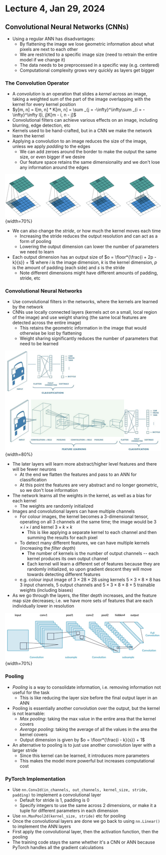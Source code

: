 # Lecture 4, Jan 29, 2024

## Convolutional Neural Networks (CNNs)

* Using a regular ANN has disadvantages:
	* By flattening the image we lose geometric information about what pixels are next to each other
	* We are restricted to a specific image size (need to retrain the entire model if we change it)
	* The data needs to be preprocessed in a specific way (e.g. centered)
	* Computational complexity grows very quickly as layers get bigger

### The Convolution Operator

* A *convolution* is an operation that slides a *kernel* across an image, taking a weighted sum of the part of the image overlapping with the kernel for every kernel position
* $y[m, n] = I[m, n] * K[m, n] = \sum _{j = -\infty}^\infty\sum _{i = -\infty}^\infty I[i, j]K[m - i, n - j]$
* Convolutional filters can achieve various effects on an image, including blurring, edge detection, etc
* Kernels used to be hand-crafted, but in a CNN we make the network learn the kernel
* Applying a convolution to an image reduces the size of the image, unless we apply *padding* to the edges
	* We can add zeroes around the border to make the output the same size, or even bigger if we desire
	* Our feature space retains the same dimensionality and we don't lose any information around the edges

![Illustration of padding.](./imgs/lec4_2.png){width=70%}

* We can also change the *stride*, or how much the kernel moves each time
	* Increasing the stride reduces the output resolution and can act as a form of pooling
	* Lowering the output dimension can lower the number of parameters we need to learn
* Each output dimension has an output size of $o = \floor*{\frac{i + 2p - k}{s}} + 1$ where $i$ is the image dimension, $k$ is the kernel dimension, $p$ is the amount of padding (each side) and $s$ is the stride
	* Note different dimensions might have different amounts of padding, stride, etc

### Convolutional Neural Networks

* Use convolutional filters in the networks, where the kernels are learned by the network
* CNNs use locally connected layers (kernels act on a small, local region of the image) and use weight sharing (the same local features are detected across the entire image)
	* This retains the geometric information in the image that would otherwise be lost by flattening
	* Weight sharing significantly reduces the number of parameters that need to be learned

![Illustration of CNNs vs ANNs for classification.](./imgs/lec4_1.png){width=80%}

* The later layers will learn more abstract/higher level features and there will be fewer neurons
	* At the end we flatten the features and pass to an ANN for classification
	* At this point the features are very abstract and no longer geometric, so we don't lose information
* The network learns all the weights in the kernel, as well as a bias for each kernel
	* The weights are randomly initialized
* Images and convolutional layers can have multiple channels
	* For colour images, the kernel becomes a 3-dimensional tensor, operating on all 3 channels at the same time; the image would be $3 \times i \times i$ and kernel $3 \times k \times k$
		* This is like applying a separate kernel to each channel and then summing the results for each pixel
	* To detect many different features, we can have multiple kernels (increasing the *filter depth*)
		* The number of kernels is the number of output channels -- each kernel produces its own output channel
		* Each kernel will learn a different set of features because they are randomly initialized, so upon gradient descent they will move towards detecting different features
	* e.g. colour input image of $3 \times 28 \times 28$ using kernels $5 \times 3 \times 8 \times 8$ has 3 input channels, 5 output channels and $5 \times 3 \times 8 \times 8 + 5$ trainable weights (including biases)
* As we go through the layers, the filter depth increases, and the feature map size decreases; i.e. we have more sets of features that are each individually lower in resolution

![Progression of convolutional layers in a network.](./imgs/lec4_3.png){width=70%}

### Pooling

* *Pooling* is a way to consolidate information, i.e. removing information not useful for the task
	* This is like reducing the layer size before the final output layer in an ANN
* Pooling is essentially another convolution over the output, but the kernel is not learnable:
	* *Max pooling*: taking the max value in the entire area that the kernel covers
	* *Average pooling*: taking the average of all the values in the area the kernel covers
	* Output dimension is given by $o = \floor*{\frac{i - k}{s}} + 1$
* An alternative to pooling is to just use another convolution layer with a larger stride
	* Since this kernel can be learned, it introduces more parameters
	* This makes the model more powerful but increases computational cost

### PyTorch Implementation

* Use `nn.Conv2d(in_channels, out_channels, kernel_size, stride, padding)` to implement a convolutional layer
	* Default for stride is 1, padding is 0
	* Specify integers to use the same across 2 dimensions, or make it a tuple for different parameters in each dimension
* Use `nn.MaxPool2d(kernel_size, stride)` etc for pooling
* Once the convolutional layers are done we go back to using `nn.Linear()` to implement the ANN layers
* First apply the convolutional layer, then the activation function, then the pooling
* The training code stays the same whether it's a CNN or ANN because PyTorch handles all the gradient calculations

